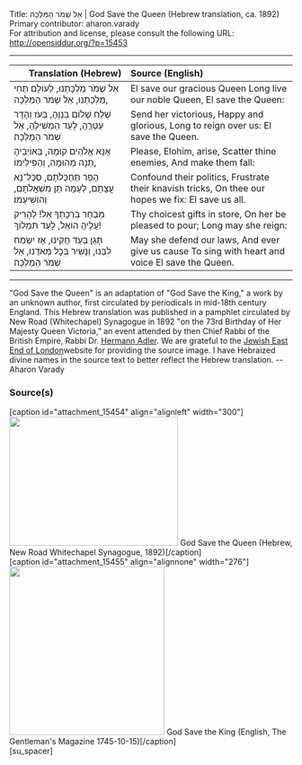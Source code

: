 <html>
<head></head>
<body>
Title: אֵל שְׁמֹר הַמַּלְכָּה | God Save the Queen (Hebrew translation, ca. 1892)<br />
Primary contributor: aharon.varady<br />
For attribution and license, please consult the following URL: <a href="http://opensiddur.org/?p=15453">http://opensiddur.org/?p=15453</a>
<p />
<hr />

<table style="margin-left: auto;margin-right: auto;" class="draggable">
<thead><tr><th id="x" style="text-align: right;">Translation (Hebrew)</th><th style="text-align: left;">Source (English)</th></tr></thead>
<tbody>
<tr><td style="vertical-align:top;">
<div class="liturgy"><span lang="he">
אֵל שְׁמֹר מַלְכָּתֵנוּ,
לְעוֹלָם תְּחִי מַלְכָּתֵנוּ,
אֵל שְׁמֹר הַמַּלְכָּה,
</span></div></td>

<td style="vertical-align:top;">
<div class="english">
El save our gracious Queen
Long live our noble Queen,
El save the Queen:
</div></td>
</tr>


<tr><td style="vertical-align:top;">
<div class="liturgy"><span lang="he">
שְׁלַח שָׁלוֹם בִּנְוֶהָ,
בְּעֹז וְהָדָר עַטְּרֵֶהָ,
לָעַד הַמְשִׁילֶהָ,
אֵל שְׁמֹר הַמַּלְכָּה׃
</span></div></td>

<td style="vertical-align:top;">
<div class="english">
Send her victorious,
Happy and glorious,
Long to reign over us:
El save the Queen.
</div></td>
</tr>


<tr><td style="vertical-align:top;">
<div class="liturgy"><span lang="he">
אָנָּא אֱלֹהִים קוּמָה,
בְּאוֹיְבֵיהָ תְּנָה מְהוּמָה,
וְהַפִּילֵימוֹ,
</span></div></td>

<td style="vertical-align:top;">
<div class="english">
Please, Elohim, arise,
Scatter thine enemies,
And make them fall:
</div></td>
</tr>


<tr><td style="vertical-align:top;">
<div class="liturgy"><span lang="he">
הָפֵר תַּחְכֻּלֹתָם,
סַכֶּל־נָא עֲצָתָם,
לְעַמָהּ תֵּן מִשְׁאֲלֹתָם,
וְהוֹשִׁיעֵמוֹ׃
</span></div></td>

<td style="vertical-align:top;">
<div class="english">
Confound their politics,
Frustrate their knavish tricks,
On thee our hopes we fix:
El save us all.
</div></td>
</tr>


<tr><td style="vertical-align:top;">
<div class="liturgy"><span lang="he">
מִבְחַר בִּרְכָתְךָ אֵל!
לְהָרִיק עָלֶיהָ הוֹאֵל,
לָעַד תִּמְלוֹךְ!
</span></div></td>

<td style="vertical-align:top;">
<div class="english">
Thy choicest gifts in store,
On her be pleased to pour;
Long may she reign:
</div></td>
</tr>


<tr><td style="vertical-align:top;">
<div class="liturgy"><span lang="he">
תָּגֵן בְּעַד חֻקֵּינוּ,
אָז יִשְׂמַח לִבֵּנוּ,
וְנָשִׁיר בְּכׇל מְאֹדֵנוּ,
אֵל שְׁמֹר הַמַּלְכָּה׃
</span></div></td>

<td style="vertical-align:top;">
<div class="english">
May she defend our laws,
And ever give us cause
To sing with heart and voice
El save the Queen.
</div></td>
</tr>
</tbody></table>

<hr />

"God Save the Queen" is an adaptation of "God Save the King," a work by an unknown author, first circulated by periodicals in mid-18th century England. This Hebrew translation was published in a pamphlet circulated by New Road (Whitechapel) Synagogue in 1892 "on the 73rd Birthday of Her Majesty Queen Victoria,” an event attended by then Chief Rabbi of the British Empire, Rabbi Dr. <a href="https://en.wikipedia.org/wiki/Hermann_Adler">Hermann Adler</a>​. We are grateful to the <a href="http://www.jewisheastend.com/nationalanthem.html">Jewish East End of London</a>website for providing the source image. I have Hebraized divine names in the source text to better reflect the Hebrew translation. --Aharon Varady

<h3>Source(s)</h3>

<span style="float: right;">[caption id="attachment_15454" align="alignleft" width="300"]<a href="https://opensiddur.org/wp-content/uploads/2017/06/God-Save-the-Queen-Hebrew-New-Road-Whitechapel-Synagogue-1892.jpg" rel="lightbox"><img src="https://opensiddur.org/wp-content/uploads/2017/06/God-Save-the-Queen-Hebrew-New-Road-Whitechapel-Synagogue-1892-300x230.jpg" alt="" width="300" height="230" class="size-medium wp-image-15454" /></a> God Save the Queen (Hebrew, New Road Whitechapel Synagogue, 1892)[/caption]</span> <span style="float: left;">[caption id="attachment_15455" align="alignnone" width="276"]<a href="https://opensiddur.org/wp-content/uploads/2017/06/God-Save-the-King-English-The-Gentlemans-Magazine-1745-10-15.png"><img src="https://opensiddur.org/wp-content/uploads/2017/06/God-Save-the-King-English-The-Gentlemans-Magazine-1745-10-15-276x300.png" alt="" width="276" height="300" class="size-medium wp-image-15455" /></a> God Save the King (English, The Gentleman's Magazine 1745-10-15)[/caption]</span>[su_spacer]


</body>
</html>